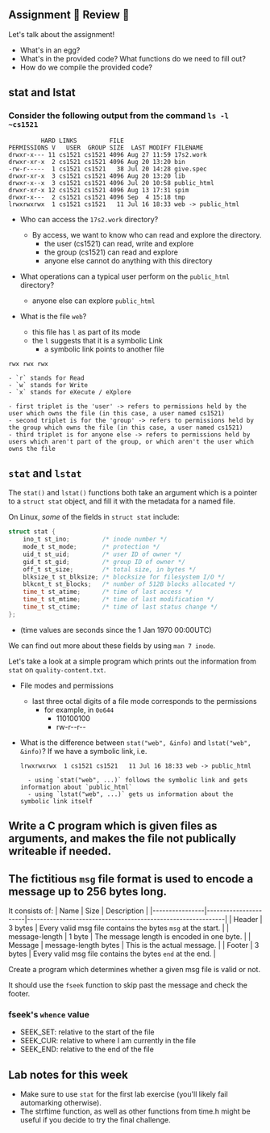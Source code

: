 ## Assignment 👏 Review 👏

Let's talk about the assignment!

- What's in an egg?
- What's in the provided code? What functions do we need to fill out?
- How do we compile the provided code?

## stat and lstat

### Consider the following output from the command `ls -l ~cs1521`
```
         HARD LINKS         FILE
PERMISSIONS V   USER  GROUP SIZE  LAST MODIFY FILENAME
drwxr-x--- 11 cs1521 cs1521 4096 Aug 27 11:59 17s2.work
drwxr-xr-x  2 cs1521 cs1521 4096 Aug 20 13:20 bin
-rw-r-----  1 cs1521 cs1521   38 Jul 20 14:28 give.spec
drwxr-xr-x  3 cs1521 cs1521 4096 Aug 20 13:20 lib
drwxr-x--x  3 cs1521 cs1521 4096 Jul 20 10:58 public_html
drwxr-xr-x 12 cs1521 cs1521 4096 Aug 13 17:31 spim
drwxr-x---  2 cs1521 cs1521 4096 Sep  4 15:18 tmp
lrwxrwxrwx  1 cs1521 cs1521   11 Jul 16 18:33 web -> public_html
```

- Who can access the `17s2.work` directory?
    - By access, we want to know who can read and explore the directory.
        - the user (cs1521) can read, write and explore
        - the group (cs1521) can read and explore
        - anyone else cannot do anything with this directory

- What operations can a typical user perform on the `public_html` directory?
    - anyone else can explore `public_html`

- What is the file `web`?
    - this file has `l` as part of its mode
    - the `l` suggests that it is a symbolic Link 
        - a symbolic link points to another file
```
rwx rwx rwx

- `r` stands for Read
- `w` stands for Write
- `x` stands for eXecute / eXplore

- first triplet is the 'user' -> refers to permissions held by the user which owns the file (in this case, a user named cs1521)
- second triplet is for the 'group' -> refers to permissions held by the group which owns the file (in this case, a user named cs1521)
- third triplet is for anyone else -> refers to permissions held by users which aren't part of the group, or which aren't the user which owns the file
```

## `stat` and `lstat`
 
The `stat()` and `lstat()` functions both take an argument which is a pointer to a `struct stat` object, and fill it with the metadata for a named file.
 
On Linux, *some* of the fields in `struct stat` include:
 
```c
struct stat {
    ino_t st_ino;         /* inode number */
    mode_t st_mode;       /* protection */
    uid_t st_uid;         /* user ID of owner */
    gid_t st_gid;         /* group ID of owner */
    off_t st_size;        /* total size, in bytes */
    blksize_t st_blksize; /* blocksize for filesystem I/O */
    blkcnt_t st_blocks;   /* number of 512B blocks allocated */
    time_t st_atime;      /* time of last access */
    time_t st_mtime;      /* time of last modification */
    time_t st_ctime;      /* time of last status change */
};
```
- (time values are seconds since the 1 Jan 1970 00:00UTC)

We can find out more about these fields by using `man 7 inode`.

Let's take a look at a simple program which prints out the information from `stat` on `quality-content.txt`.

- File modes and permissions
    - last three octal digits of a file mode corresponds to the permissions
        - for example, in `0o644`
            - 110100100
            - rw-r--r--


- What is the difference between `stat("web", &info)` and `lstat("web", &info)`?
    If we have a symbolic link, i.e.
    ```
    lrwxrwxrwx  1 cs1521 cs1521   11 Jul 16 18:33 web -> public_html
    ```
        - using `stat("web", ...)` follows the symbolic link and gets information about `public_html`
        - using `lstat("web", ...)` gets us information about the symbolic link itself


## Write a C program which is given files as arguments, and makes the file not publically writeable if needed.

## The fictitious `msg` file format is used to encode a message up to 256 bytes long.

It consists of:
| Name           | Size                 | Description                                                 |
|----------------|----------------------|-------------------------------------------------------------|
| Header         | 3 bytes              | Every valid msg file contains the bytes `msg` at the start. |
| message-length | 1 byte               | The message length is encoded in one byte.                  |
| Message        | message-length bytes | This is the actual message.                                 |
| Footer         | 3 bytes              | Every valid msg file contains the bytes `end` at the end.   | 

Create a program which determines whether a given msg file is valid or not.

It should use the `fseek` function to skip past the message and check the footer.

### fseek's `whence` value
- SEEK_SET: relative to the start of the file
- SEEK_CUR: relative to where I am currently in the file
- SEEK_END: relative to the end of the file

## Lab notes for this week

- Make sure to use `stat` for the first lab exercise (you'll likely fail automarking otherwise).
- The strftime function, as well as other functions from time.h might be useful if you decide to try the final challenge.

